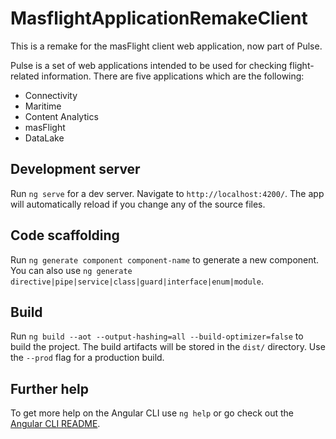 # MasflightApplicationRemakeClient

This is a remake for the masFlight client web application, now part of Pulse.

Pulse is a set of web applications intended to be used for checking flight-related information. There are five applications which are the following:

- Connectivity
- Maritime
- Content Analytics
- masFlight
- DataLake

## Development server

Run `ng serve` for a dev server. Navigate to `http://localhost:4200/`. The app will automatically reload if you change any of the source files.

## Code scaffolding

Run `ng generate component component-name` to generate a new component. You can also use `ng generate directive|pipe|service|class|guard|interface|enum|module`.

## Build

Run `ng build --aot --output-hashing=all --build-optimizer=false` to build the project. The build artifacts will be stored in the `dist/` directory. Use the `--prod` flag for a production build.

## Further help

To get more help on the Angular CLI use `ng help` or go check out the [Angular CLI README](https://github.com/angular/angular-cli/blob/master/README.md).

